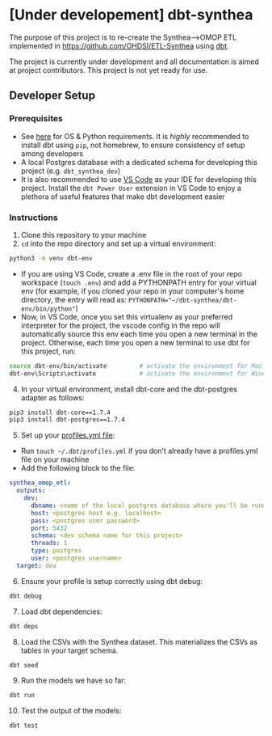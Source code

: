 # [Under developement] dbt-synthea
The purpose of this project is to re-create the Synthea-->OMOP ETL implemented in https://github.com/OHDSI/ETL-Synthea using [dbt](https://github.com/dbt-labs/dbt-core).

The project is currently under development and all documentation is aimed at project contributors.  This project is not yet ready for use.

## Developer Setup

### Prerequisites
- See [here](https://docs.getdbt.com/docs/core/pip-install) for OS & Python requirements.  It is *highly* recommended to install dbt using `pip`, not homebrew, to ensure consistency of setup among developers
- A local Postgres database with a dedicated schema for developing this project (e.g. `dbt_synthea_dev`)
- It is also recommended to use [VS Code](https://code.visualstudio.com/) as your IDE for developing this project.  Install the `dbt Power User` extension in VS Code to enjoy a plethora of useful features that make dbt development easier

### Instructions
 1. Clone this repository to your machine
 2. `cd` into the repo directory and set up a virtual environment:
 ```bash
 python3 -m venv dbt-env
 ```
 - If you are using VS Code, create a .env file in  the root of your repo workspace (`touch .env`) and add a PYTHONPATH entry for your virtual env (for example, if you cloned your repo in your computer's home directory, the entry will read as: `PYTHONPATH="~/dbt-synthea/dbt-env/bin/python"`)
 - Now, in VS Code, once you set this virtualenv as your preferred interpreter for the project, the vscode config in the repo will automatically source this env each time you open a new terminal in the project.  Otherwise, each time you open a new terminal to use dbt for this project, run:
```bash
source dbt-env/bin/activate         # activate the environment for Mac and Linux OR
dbt-env\Scripts\activate            # activate the environment for Windows
```
 4. In your virtual environment, install dbt-core and the dbt-postgres adapter as follows:
```bash
pip3 install dbt-core==1.7.4
pip3 install dbt-postgres==1.7.4
```

 5. Set up your [profiles.yml file](https://docs.getdbt.com/docs/core/connect-data-platform/profiles.yml):
   - Run `touch ~/.dbt/profiles.yml` if you don't already have a profiles.yml file on your machine
   - Add the following block to the file:
```yaml
synthea_omop_etl:
  outputs:
    dev:
      dbname: <name of the local postgres database where you'll be running this project>
      host: <postgres host e.g. localhost>
      pass: <postgres user password>
      port: 5432
      schema: <dev schema name for this project>
      threads: 1
      type: postgres
      user: <postgres username>
  target: dev
```

 6. Ensure your profile is setup correctly using dbt debug:
```bash
dbt debug
```
 7. Load dbt dependencies:
```bash
dbt deps
```

 8. Load the CSVs with the Synthea dataset. This materializes the CSVs as tables in your target schema.
```bash
dbt seed
```

 9. Run the models we have so far:
```bash
dbt run
```

 10. Test the output of the models:
```bash
dbt test
```
